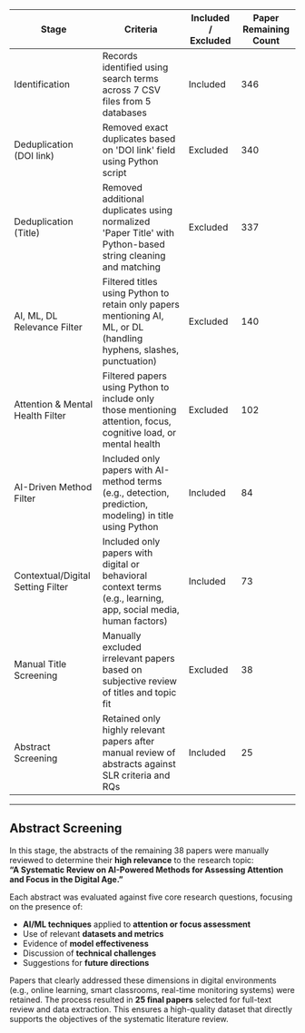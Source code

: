 
| Stage                           | Criteria                                                                                                              | Included / Excluded | Paper Remaining Count |
|----------------------------------|-----------------------------------------------------------------------------------------------------------------------|---------------------|------------------------|
| Identification                   | Records identified using search terms across 7 CSV files from 5 databases                                            | Included            | 346                    |
| Deduplication (DOI link)         | Removed exact duplicates based on 'DOI link' field using Python script                                               | Excluded            | 340                    |
| Deduplication (Title)            | Removed additional duplicates using normalized 'Paper Title' with Python-based string cleaning and matching          | Excluded            | 337                    |
| AI, ML, DL Relevance Filter      | Filtered titles using Python to retain only papers mentioning AI, ML, or DL (handling hyphens, slashes, punctuation) | Excluded            | 140                    |
| Attention & Mental Health Filter | Filtered papers using Python to include only those mentioning attention, focus, cognitive load, or mental health     | Excluded            | 102                    |
| AI-Driven Method Filter          | Included only papers with AI-method terms (e.g., detection, prediction, modeling) in title using Python              | Included            | 84                     |
| Contextual/Digital Setting Filter| Included only papers with digital or behavioral context terms (e.g., learning, app, social media, human factors)     | Included            | 73                     |
| Manual Title Screening           | Manually excluded irrelevant papers based on subjective review of titles and topic fit                               | Excluded            | 38                     |
| Abstract Screening               | Retained only highly relevant papers after manual review of abstracts against SLR criteria and RQs                   | Included            | 25                     |

---

## Abstract Screening

In this stage, the abstracts of the remaining 38 papers were manually reviewed to determine their **high relevance** to the research topic:  
**“A Systematic Review on AI-Powered Methods for Assessing Attention and Focus in the Digital Age.”**

Each abstract was evaluated against five core research questions, focusing on the presence of:
- **AI/ML techniques** applied to **attention or focus assessment**
- Use of relevant **datasets and metrics**
- Evidence of **model effectiveness**
- Discussion of **technical challenges**
- Suggestions for **future directions**

Papers that clearly addressed these dimensions in digital environments (e.g., online learning, smart classrooms, real-time monitoring systems) were retained. The process resulted in **25 final papers** selected for full-text review and data extraction. This ensures a high-quality dataset that directly supports the objectives of the systematic literature review.
